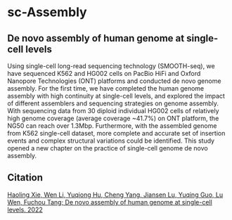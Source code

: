 sc-Assembly
===========

De novo assembly of human genome at single-cell levels
-------------------

Using single-cell long-read sequencing technology (SMOOTH-seq), we have sequenced K562 and HG002 cells on PacBio HiFi and Oxford Nanopore Technologies (ONT) platforms and conducted de novo genome assembly. For the first time, we have completed the human genome assembly with high continuity at single-cell levels, and explored the impact of different assemblers and sequencing strategies on genome assembly. With sequencing data from 30 diploid individual HG002 cells of relatively high genome coverage (average coverage ~41.7%) on ONT platform, the NG50 can reach over 1.3Mbp. Furthermore, with the assembled genome from K562 single-cell dataset, more complete and accurate set of insertion events and complex structural variations could be identified. This study opened a new chapter on the practice of single-cell genome de novo assembly.


Citation
--------
[Haoling Xie, Wen Li, Yuqiong Hu, Cheng Yang, Jiansen Lu, Yuqing Guo, Lu Wen, Fuchou Tang; De novo assembly of human genome at single-cell levels. 2022]()
